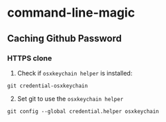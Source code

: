 # command-line-magic

## Caching Github Password

### HTTPS clone

1. Check if `osxkeychain helper` is installed:
```
git credential-osxkeychain
```
2. Set git to use the `osxkeychain helper`
```
git config --global credential.helper osxkeychain
```
